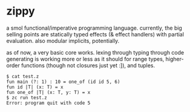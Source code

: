 # zippy

a smol functional/imperative programming language. currently, the big selling
points are statically typed effects (& effect handlers) with partial evaluation.
also modular implicits, potentially.

as of now, a very basic core works. lexing through typing through code
generating is working more or less as it should for range types, higher-order functions (though not closures just yet :]), and tuples.

    $ cat test.z
    fun main (?: 1) : 10 = one_of (id id 5, 6)
    fun id |T| (x: T) = x
    fun one_of |T| (x: T, y: T) = x
    $ zc run test.z
    Error: program quit with code 5

